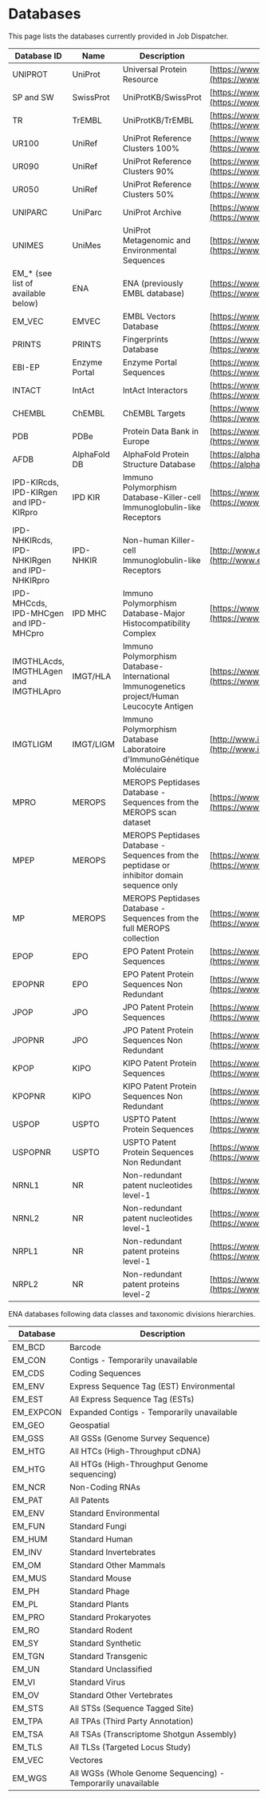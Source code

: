 # Databases

This page lists the databases currently provided in Job Dispatcher.

| Database ID                                 | Name          | Description                                                                                 | URL                                                                                          |
|---------------------------------------------|---------------|---------------------------------------------------------------------------------------------|----------------------------------------------------------------------------------------------|
| UNIPROT                                     | UniProt       | Universal Protein Resource                                                                  | [https://www.uniprot.org/](https://www.uniprot.org/)                                         |
| SP and SW                                   | SwissProt     | UniProtKB/SwissProt                                                                         | [https://www.uniprot.org/](https://www.uniprot.org/)                                         |
| TR                                          | TrEMBL        | UniProtKB/TrEMBL                                                                            | [https://www.uniprot.org/](https://www.uniprot.org/)                                         |
| UR100                                       | UniRef        | UniProt Reference Clusters 100%                                                             | [https://www.uniprot.org/help/uniref](https://www.uniprot.org/help/uniref)                   |
| UR090                                       | UniRef        | UniProt Reference Clusters 90%                                                              | [https://www.uniprot.org/help/uniref](https://www.uniprot.org/help/uniref)                   |
| UR050                                       | UniRef        | UniProt Reference Clusters 50%                                                              | [https://www.uniprot.org/help/uniref](https://www.uniprot.org/help/uniref)                   |
| UNIPARC                                     | UniParc       | UniProt Archive                                                                             | [https://www.uniprot.org/help/uniparc](https://www.uniprot.org/help/uniparc)                 |
| UNIMES                                      | UniMes        | UniProt Metagenomic and Environmental Sequences                                             | [https://www.uniprot.org/help/unimes](https://www.uniprot.org/help/unimes)                   |
| EM_* (see list of available below)          | ENA           | ENA (previously EMBL database)                                                              | [https://www.ebi.ac.uk/ena](https://www.ebi.ac.uk/ena)                                       |
| EM_VEC                                      | EMVEC         | EMBL Vectors Database                                                                       | [https://www.ebi.ac.uk/ena](https://www.ebi.ac.uk/ena)                                       |
| PRINTS                                      | PRINTS        | Fingerprints Database                                                                       | [https://www.ebi.ac.uk/interpro/](https://www.ebi.ac.uk/interpro/)                           |
| EBI-EP                                      | Enzyme Portal | Enzyme Portal Sequences                                                                     | [https://www.ebi.ac.uk/enzymeportal/](https://www.ebi.ac.uk/enzymeportal/)                   |
| INTACT                                      | IntAct        | IntAct Interactors                                                                          | [https://www.ebi.ac.uk/intact/](https://www.ebi.ac.uk/intact/)                               |
| CHEMBL                                      | ChEMBL        | ChEMBL Targets                                                                              | [https://www.ebi.ac.uk/chembl/](https://www.ebi.ac.uk/chembl/)                               |
| PDB                                         | PDBe          | Protein Data Bank in Europe                                                                 | [https://www.ebi.ac.uk/pdbe/](https://www.ebi.ac.uk/pdbe/)                                   |
| AFDB                                        | AlphaFold DB  | AlphaFold Protein Structure Database                                                        | [https://alphafold.ebi.ac.uk/](https://alphafold.ebi.ac.uk/)                                 |
| IPD-KIRcds, IPD-KIRgen and IPD-KIRpro       | IPD KIR       | Immuno Polymorphism Database-Killer-cell Immunoglobulin-like Receptors                      | [https://www.ebi.ac.uk/ipd/kir/](https://www.ebi.ac.uk/ipd/kir/)                             |
| IPD-NHKIRcds, IPD-NHKIRgen and IPD-NHKIRpro | IPD-NHKIR     | Non-human Killer-cell Immunoglobulin-like Receptors                                         | [http://www.ebi.ac.uk/ipd/nhkir/](http://www.ebi.ac.uk/ipd/nhkir/)                           |
| IPD-MHCcds, IPD-MHCgen and IPD-MHCpro       | IPD MHC       | Immuno Polymorphism Database-Major Histocompatibility Complex                               | [https://www.ebi.ac.uk/ipd/mhc/](https://www.ebi.ac.uk/ipd/mhc/)                             |
| IMGTHLAcds, IMGTHLAgen and IMGTHLApro       | IMGT/HLA      | Immuno Polymorphism Database-International Immunogenetics project/Human Leucocyte Antigen   | [https://www.ebi.ac.uk/ipd/imgt/hla/](https://www.ebi.ac.uk/ipd/imgt/hla/)                   |
| IMGTLIGM                                    | IMGT/LIGM     | Immuno Polymorphism Database Laboratoire d'ImmunoGénétique Moléculaire                      | [http://www.imgt.org/IMGTinformation/LIGM.php](http://www.imgt.org/IMGTinformation/LIGM.php) |
| MPRO                                        | MEROPS        | MEROPS Peptidases Database - Sequences from the MEROPS scan dataset                         | [https://www.ebi.ac.uk/merops/](https://www.ebi.ac.uk/merops/)                               |
| MPEP                                        | MEROPS        | MEROPS Peptidases Database - Sequences from the peptidase or inhibitor domain sequence only | [https://www.ebi.ac.uk/merops/](https://www.ebi.ac.uk/merops/)                               |
| MP                                          | MEROPS        | MEROPS Peptidases Database - Sequences from the full MEROPS collection                      | [https://www.ebi.ac.uk/merops/](https://www.ebi.ac.uk/merops/)                               |
| EPOP                                        | EPO           | EPO Patent Protein Sequences                                                                | [https://www.ebi.ac.uk/patentdata/nr](https://www.ebi.ac.uk/patentdata/nr)                   |
| EPOPNR                                      | EPO           | EPO Patent Protein Sequences Non Redundant                                                  | [https://www.ebi.ac.uk/patentdata/nr](https://www.ebi.ac.uk/patentdata/nr)                   |
| JPOP                                        | JPO           | JPO Patent Protein Sequences                                                                | [https://www.ebi.ac.uk/patentdata/nr](https://www.ebi.ac.uk/patentdata/nr)                   |
| JPOPNR                                      | JPO           | JPO Patent Protein Sequences Non Redundant                                                  | [https://www.ebi.ac.uk/patentdata/nr](https://www.ebi.ac.uk/patentdata/nr)                   |
| KPOP                                        | KIPO          | KIPO Patent Protein Sequences                                                               | [https://www.ebi.ac.uk/patentdata/nr](https://www.ebi.ac.uk/patentdata/nr)                   |
| KPOPNR                                      | KIPO          | KIPO Patent Protein Sequences Non Redundant                                                 | [https://www.ebi.ac.uk/patentdata/nr](https://www.ebi.ac.uk/patentdata/nr)                   |
| USPOP                                       | USPTO         | USPTO Patent Protein Sequences                                                              | [https://www.ebi.ac.uk/patentdata/nr](https://www.ebi.ac.uk/patentdata/nr)                   |
| USPOPNR                                     | USPTO         | USPTO Patent Protein Sequences Non Redundant                                                | [https://www.ebi.ac.uk/patentdata/nr](https://www.ebi.ac.uk/patentdata/nr)                   |
| NRNL1                                       | NR            | Non-redundant patent nucleotides level-1                                                    | [https://www.ebi.ac.uk/patentdata/nr](https://www.ebi.ac.uk/patentdata/nr)                   |
| NRNL2                                       | NR            | Non-redundant patent nucleotides level-1                                                    | [https://www.ebi.ac.uk/patentdata/nr](https://www.ebi.ac.uk/patentdata/nr)                   |
| NRPL1                                       | NR            | Non-redundant patent proteins level-1                                                       | [https://www.ebi.ac.uk/patentdata/nr](https://www.ebi.ac.uk/patentdata/nr)                   |
| NRPL2                                       | NR            | Non-redundant patent proteins level-2                                                       | [https://www.ebi.ac.uk/patentdata/nr](https://www.ebi.ac.uk/patentdata/nr)                   |

ENA databases following data classes and taxonomic divisions hierarchies.

| Database  | Description                                                  |
|-----------|--------------------------------------------------------------|
| EM_BCD    | Barcode                                                      |
| EM_CON    | Contigs - Temporarily unavailable                            |
| EM_CDS    | Coding Sequences                                             |
| EM_ENV    | Express Sequence Tag (EST) Environmental                     |
| EM_EST    | All Express Sequence Tag (ESTs)                              |
| EM_EXPCON | Expanded Contigs - Temporarily unavailable                   |
| EM_GEO    | Geospatial                                                   |
| EM_GSS    | All GSSs (Genome Survey Sequence)                            |
| EM_HTG    | All HTCs (High-Throughput cDNA)                              |
| EM_HTG    | All HTGs (High-Throughput Genome sequencing)                 |
| EM_NCR    | Non-Coding RNAs                                              |
| EM_PAT    | All Patents                                                  |
| EM_ENV    | Standard Environmental                                       |
| EM_FUN    | Standard Fungi                                               |
| EM_HUM    | Standard Human                                               |
| EM_INV    | Standard Invertebrates                                       |
| EM_OM     | Standard Other Mammals                                       |
| EM_MUS    | Standard Mouse                                               |
| EM_PH     | Standard Phage                                               |
| EM_PL     | Standard Plants                                              |
| EM_PRO    | Standard Prokaryotes                                         |
| EM_RO     | Standard Rodent                                              |
| EM_SY     | Standard Synthetic                                           |
| EM_TGN    | Standard Transgenic                                          |
| EM_UN     | Standard Unclassified                                        |
| EM_VI     | Standard Virus                                               |
| EM_OV     | Standard Other Vertebrates                                   |
| EM_STS    | All STSs (Sequence Tagged Site)                              |
| EM_TPA    | All TPAs (Third Party Annotation)                            |
| EM_TSA    | All TSAs (Transcriptome Shotgun Assembly)                    |
| EM_TLS    | All TLSs (Targeted Locus Study)                              |
| EM_VEC    | Vectores                                                     |
| EM_WGS    | All WGSs (Whole Genome Sequencing) - Temporarily unavailable |
